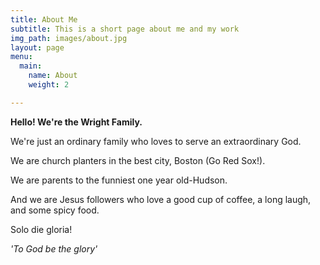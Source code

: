 ```yaml
---
title: About Me
subtitle: This is a short page about me and my work
img_path: images/about.jpg
layout: page
menu:
  main:
    name: About
    weight: 2

---
```

**Hello! We're the Wright Family.** 

We're just an ordinary family who loves to serve an extraordinary God.

We are church planters in the best city, Boston (Go Red Sox!).

We are parents to the funniest one year old-Hudson.

And we are Jesus followers who love a good cup of coffee, a long laugh, and some spicy food.

Solo die gloria!

_'To God be the glory'_